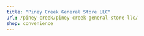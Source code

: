 ```yaml
---
title: "Piney Creek General Store LLC"
url: /piney-creek/piney-creek-general-store-llc/
shop: convenience
---
```

